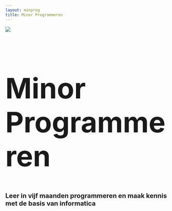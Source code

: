 ```yaml
---
layout: minprog
title: Minor Programmeren
---
```


<div class="position-relative text-center d-flex flex-column justify-content-center"
        style="min-height:calc(100vh - 112px);">
    <div class="my-5">
        <img class="img-fluid" style="max-width:30vw" src="{{ site.baseurl }}/assets/logos/programmeren.svg">
    </div>
    <div>
        <h1 class="display-4 d-inline" style="font-size:5.5rem;">Minor Programmeren</h1>
        <h1 class="mt-3" style="font-size:1.5rem;"><small>Leer in vijf maanden programmeren en maak kennis met de basis van informatica</small></h1>
    </div>
</div>


<div class="row my-5 row-cols-1 row-cols-md-2" style="">
    <div class="col">
        <img class="img-fluid" src="{{ site.baseurl }}/assets/minprog/bots.jpeg">
    </div>
    <div class="col">
        <h1>Inhoud</h1>
        <p class="display-6">
            De minor Programmeren is 30 studiepunten en volg je standaard in een halfjaar. Je leert eerst uitgebreid de basis van programmeren (en meteen hoe een computer werkt), daarna ga je je specialiseren in het ontwikkelen van webapplicaties of wetenschappelijk programmeren.
        </p>
        <p class="display-6">
            We gebruiken de tijd om je heel veel zelf te laten programmeren, maar ook om je kennis te laten maken met de manier van werken en de taal van het vakgebied, zodat je niet alleen zelf programma's kunt schrijven, maar ook op een effectieve manier kunt samenwerken met andere programmeurs. 
        </p>
        <p class="display-6">
            Om mee te doen heb je geen enkele voorkennis van programmeren nodig, alleen een 
            motivatie om vijf maanden heel hard te werken!
        </p>
    </div>
</div>


<div class="panel-bg panel-padded panel-content-50 text-light" style="background-color:#0E1F2B;">
    <div>
        <h1 class="display-4">Online lesmateriaal</h1>
        <p class="display-6">
            Voor al onze cursussen selecteren we het beste online lesmateriaal 
            om mee te leren programmeren, speciaal voor studenten zonder voorkennis.

        </p>
    </div>
    <div class="mt-5 w-md-75">
        <div class="embed-responsive embed-responsive-16by9 border border-light">
            <iframe class="embed-responsive-item"  src="https://www.youtube-nocookie.com/embed/5dFxQRcsKpw" frameborder="0" allow="accelerometer; autoplay; encrypted-media; gyroscope; picture-in-picture" allowfullscreen></iframe>
        </div>
    </div>
</div>


<div class="row my-5 row-cols-1 row-cols-md-2" style="">
    <div class="col">
        <img class="img-fluid" src="{{ site.baseurl }}/assets/minprog/college.jpeg">
    </div>
    <div class="col">
        <h1>Werkwijze</h1>
        <p class="display-6">
            Jouw dag bestaat uit heel veel programmeren en puzzelen, afgewisseld met
            groepsactiviteiten en videocolleges. Wij bieden je een fijne structuur om je helemaal
            te kunnen storten in het
            programmeren. De opdrachten zijn in het begin juist individueel, omdat we willen dat
            iedereen goed leert zelf problemen oplossen.
        </p>
        <p class="display-6">
        
            Maar dat betekent niet dat je het helemaal
            in je eentje moet doen! Je wordt ingedeeld in een team, waarmee je elke dag lief en
            leed kunt delen. Want programmeren kan, zeker in dit hoge tempo, flink frustrerend 
            zijn! Je team zal je niet alleen steunen, maar jullie denken ook met
            elkaar na over de aanpak. En je kunt elke dag terecht voor hulp bij &eacute;&eacute;n
            van de studentassistenten.
        </p>
    </div>
</div>


<div class="row my-4" style="">
    <div class="col">
        <h1>Fulltime of parttime</h1>
        <p class="display-6">
            Wil je de minor in &eacute;&eacute;n semester doen, dan is dit <strong>fulltime</strong> en zul je
            vijf dagen per week van 9 tot 5 met de minor bezig zijn. Er is dan dus geen tijd
            voor bijbaantjes en andere vakken! Een keuze die je bewust moet maken. Je studeert
            dagelijks samen met je team, waar mogelijk op locatie en anders met een videoverbinding.
        </p>
        <p class="display-6">
            Wil je de minor verspreiden over meer dan vijf maanden, dan kun je de meeste vakken <strong>parttime</strong> volgen. We gaan
            er vanuit dat je zo'n 20 uur per week aan de vakken kwijt bent. Dat is nog steeds een
            flinke last! Een deel van die tijd ga je aan de slag met je team van medestudenten en
            woon je het mentoraat bij. Wekelijkse deadlines en laten zien van je programma's
            horen er ook bij.
        </p>
    </div>
    <div class="col">
        <img class="img-fluid" src="{{ site.baseurl }}/assets/home/bots.jpeg">
    </div>
</div>


<div class="panel panel-padded text-center bg-light mb-0" style="">
    
    <h1 class="display-4">Vakken</h1>
    
    <p class="display-6 w-50 mx-auto">Dit zijn de vakken die je volgt tijdens de Minor Programmeren. Elk vak is 6 studiepunten, dus ongeveer 160 uur aan studietijd.</p>

    <div class="w-75-centered mt-5 text-left ">
        <div class="row row-cols-1 row-cols-md-2">
        {% assign courses = site.courses | sort: "order" %}
        {% for course in courses %}
        {% if course.curriculum == "Minor Programmeren" %}
        <div class="col mb-4 px-0 px-md-3">
            <div class="card mb-3 bg-light border-0 h-100" style="smax-width: 540px;">
                <div class="card-body">
                    <h5 class="card-title mb-0">{{ course.name }}</h5>
                    <p class="text-muted">Niveau: {{ course.niveau }}</p>
                    <p class="card-text mt-3">{{ course.content | markdownify }}</p>
                    {% for speed in course.info %}
                    <p class="card-text mb-1">
                        <a href="{{ speed.studiegids }}">Studiegids {{ speed.speed | capitalize }} &rarr;</a>
                    </p>
                    {% endfor %}
                </div>
            </div>
        </div>  
        {% endif %}
        {% endfor %}
        </div>
    </div>

</div>


<div class="panel-bg panel-padded panel-content-50">
    <h1 class="display-4">Toelating</h1>
    <p class="display-6">
        De minor Programmeren is toegankelijk voor alle studenten van universiteit en hbo uit het derde jaar of hoger (maar niet voor studenten uit het vakgebied van de ICT). Studeer je nog niet aan de UvA? Dan kun je bijvakker worden zonder extra collegegeld te betalen. Let op dat je voor inschrijving als bijvakker wel een vwo-diploma of een hbo-propedeuse moet hebben. Na je aanmelding helpen we je door alle benodigde stappen heen.
    </p>
    
    <h2>Benodigdheden</h2>
    <p class="display-6">
        Om mee te doen aan deze minor heb je een eigen laptop nodig. Dit hoeft geen
        gloednieuw exemplaar te zijn. Mac, Windows of Linux zijn allemaal prima. Een goedwerkende
        wifi-verbinding is wel heel belangrijk.
    </p>

    <h2>Jaarindeling en startdata</h2>
    <p class="display-6">
        Het eerste semester loopt van 31 augustus t/m 29 januari, en het tweede semester loopt van 1 februari t/m 25 juni. Als je een complete minor doet, dan duurt deze altijd van de eerste tot de laatste dag van het semester. Let op dat in het eerste semester geen herfstvakantie is. Een complete kalender van het academisch jaar 2020-2021 <a href="https://www.uva.nl/onderwijs/bachelor/praktische-zaken/academische-kalender/academische-kalender.html">vind je hier</a>.
    </p>
</div>


<div class=" min-vh-75 v-center text-center bg-warning">
    <div class="px-4">
        <h1 class="display-3 text-center mb-4">Aanmelden</h1>
        <p class="w-50 mx-auto mb-5" style="font-size:1.2rem;">
            Om je aanmelding te starten voor de minor Programmeren vul je eerst op deze website je gegevens in. Daarna helpen we je verder met alle stappen van je aanmelding.
            Er vindt geen selectie plaats, dus als je je aanmeldt via deze site en daarna ingeschreven bent voor de UvA en voor de minorvakken, dan ben je verzekerd van een plek (calamiteiten uitgezonderd).
        </p>
        <p class="mb-0">
            <a class="btn btn-outline-dark btn-lg" href="https://register.mprog.nl/">Aanmelden voor het tweede semester</a>
        </p>
    </div>
</div>


<div class="panel-bg panel-padded panel-content-50">
    <h1 class="display-4">Vragen</h1>
    <p class="display-6">
        Heb je nog vragen? Stuur een e-mail naar <a href="mailto:help@mprog.nl">help@mprog.nl</a>. E&eacute;n van de docenten of assistenten zal je te woord staan.
    </p>
</div>

